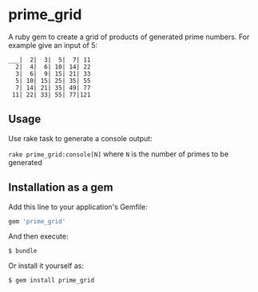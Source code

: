 # prime_grid
A ruby gem to create a grid of products of generated prime numbers. For example give an input of 5:
```
___|  2|  3|  5|  7| 11
  2|  4|  6| 10| 14| 22
  3|  6|  9| 15| 21| 33
  5| 10| 15| 25| 35| 55
  7| 14| 21| 35| 49| 77
 11| 22| 33| 55| 77|121
```

## Usage

Use rake task to generate a console output:

`rake prime_grid:console[N]` where `N` is the number of primes to be generated

## Installation as a gem

Add this line to your application's Gemfile:

```ruby
gem 'prime_grid'
```

And then execute:

    $ bundle

Or install it yourself as:

    $ gem install prime_grid
